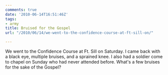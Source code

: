 ```yaml
---
comments: true
date: '2010-06-14T16:51:46Z'
tags:
- army
title: Bruised for the Gospel
url: "/2010/06/14/we-went-to-the-confidence-course-at-ft-sill-on/"

---
```

<p>We went to the Confidence Course at Ft. Sill on Saturday. I came back with a black eye, multiple bruises, and a sprained knee. I also had a soldier come to chapel on Sunday who had never attended before. What's a few bruises for the sake of the Gospel?</p>

<!-- ![Confidence Course](/inages/2011/confidence-course.png) -->
